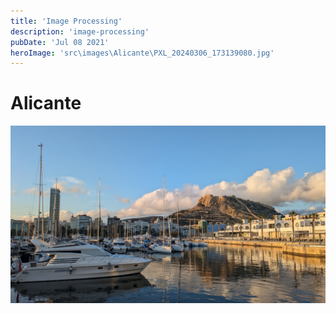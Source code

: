 ```yaml
---
title: 'Image Processing'
description: 'image-processing'
pubDate: 'Jul 08 2021'
heroImage: 'src\images\Alicante\PXL_20240306_173139080.jpg'
---
```


# Alicante

![Alt text]("../../../../images/Alicante/PXL_20240306_173139080.jpg?raw=true" "Title: Alicante")
